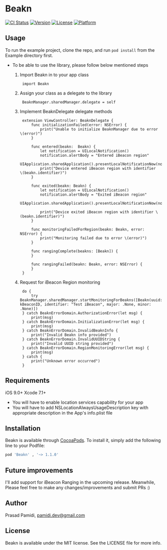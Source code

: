 # Beakn

[![CI Status](https://travis-ci.org/prasadpamidi/Beakn.svg?branch=master)](https://travis-ci.org/prasadpamidi/Beakn)
[![Version](https://img.shields.io/cocoapods/v/Beakn.svg?style=flat)](http://cocoapods.org/pods/Beakn)
[![License](https://img.shields.io/cocoapods/l/Beakn.svg?style=flat)](http://cocoapods.org/pods/Beakn)
[![Platform](https://img.shields.io/cocoapods/p/Beakn.svg?style=flat)](http://cocoapods.org/pods/Beakn)

## Usage

To run the example project, clone the repo, and run `pod install` from the Example directory first.

* To be able to use the library, please follow below mentioned steps

    1. Import Beakn in to your app class

            import Beakn

    2. Assign your class as a delegate to the library

            BeaknManager.sharedManager.delegate = self
   
    3. Implement BeaknDelegate delegate methods
        
            extension ViewController: BeaknDelegate {
                func initializationFailed(error: NSError) {
                    print("Unable to initialize BeaknManager due to error \(error)")
                }

                func entered(beakn:  Beakn) {
                    let notification = UILocalNotification()
                    notification.alertBody = "Entered iBeacon region"
                    UIApplication.sharedApplication().presentLocalNotificationNow(notification)
                    print("Device entered iBeacon region with identifier  \(beakn.identifier)")
                }

                func exited(beakn: Beakn) {
                    let notification = UILocalNotification()
                    notification.alertBody = "Exited iBeacon region"
                    UIApplication.sharedApplication().presentLocalNotificationNow(notification)

                    print("Device exited iBeacon region with identifier \(beakn.identifier)")
                }

                func monitoringFailedForRegion(beakn: Beakn, error: NSError) {
                    print("Monitoring failed due to error \(error)")
                }

                func rangingComplete(beakns: [Beakn]) {
                }

                func rangingFailed(beakn: Beakn, error: NSError) {
                }
            }

    4. Request for iBeacon Region monitoring
    
            do {
                try BeaknManager.sharedManager.startMonitoringForBeakns([Beakn(uuid: kBeaconID, identifier: "Test iBeacon", major: .None, minor: .None)])
            } catch BeaknErrorDomain.AuthorizationError(let msg) {
                print(msg)
            } catch BeaknErrorDomain.InitializationError(let msg) {
                print(msg)
            } catch BeaknErrorDomain.InvalidBeaknInfo {
                print("Invalid Beakn info provided")
            } catch BeaknErrorDomain.InvalidUUIDString {
                print("Invalid UUID string provided")
            } catch BeaknErrorDomain.RegionMonitoringError(let msg) {
                print(msg)
            } catch {
                print("Unknown error occurred")
            }

## Requirements
iOS 9.0+
Xcode 7.1+
    
- You will have to enable location services capability for your app
- You will have to add NSLocationAlwaysUsageDescription key with appropriate description in the App's info.plist file

## Installation

Beakn is available through [CocoaPods](http://cocoapods.org). To install
it, simply add the following line to your Podfile:

```ruby
pod 'Beakn' , '~> 1.1.0'
```

## Future improvements

I'll add support for iBeacon Ranging in the upcoming release. Meanwhile, Please feel free to make any changes/improvements and submit PRs :)


## Author

Prasad Pamidi, pamidi.dev@gmail.com

## License

Beakn is available under the MIT license. See the LICENSE file for more info.
